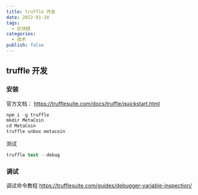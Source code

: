 ```yaml
---
title: truffle 开发
date: 2022-01-28
tags:
  - 区块链
categories:
  - 技术
publish: false
---
```

## truffle 开发

### 安装

官方文档：
https://trufflesuite.com/docs/truffle/quickstart.html

```s
npm i -g truffle
mkdir MetaCoin
cd MetaCoin
truffle unbox metacoin
```

测试
```s
truffle test --debug
```

### 调试
调试命令教程
https://trufflesuite.com/guides/debugger-variable-inspection/